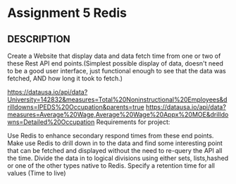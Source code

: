 # Assignment 5 Redis  

## DESCRIPTION

Create a Website that display data and data fetch time from one or two of these Rest API end points.(Simplest possible display of data, doesn't need to be a good user interface, just functional enough to see that the data was fetched, AND how long it took to fetch.)



https://datausa.io/api/data?University=142832&measures=Total%20Noninstructional%20Employees&drilldowns=IPEDS%20Occupation&parents=true
https://datausa.io/api/data?measures=Average%20Wage,Average%20Wage%20Appx%20MOE&drilldowns=Detailed%20Occupation
Requirements for project:



Use Redis to enhance secondary respond times from these end points.
Make use Redis to drill down in to the data and find some interesting point that can be fetched and displayed without the need to re-query the API all the time.
Divide the data in to logical divisions using either sets, lists,hashed or one of the other types native to Redis.
Specify a retention time for all values (Time to live)